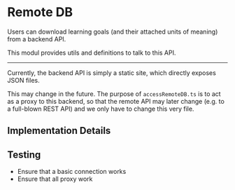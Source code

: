 # Remote DB

Users can download learning goals (and their attached units of meaning) from a backend API.

This modul provides utils and definitions to talk to this API.

---

Currently, the backend API is simply a static site, which directly exposes JSON files.

This may change in the future. The purpose of `accessRemoteDB.ts` is to act as a proxy to this backend, so that the remote API may later change (e.g. to a full-blown REST API) and we only have to change this very file.

## Implementation Details

## Testing

- Ensure that a basic connection works
- Ensure that all proxy work